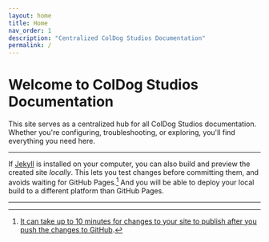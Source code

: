 ```yaml
---
layout: home
title: Home
nav_order: 1
description: "Centralized ColDog Studios Documentation"
permalink: /
---
```


# Welcome to ColDog Studios Documentation

This site serves as a centralized hub for all ColDog Studios documentation. Whether you're configuring, troubleshooting, or exploring, you'll find everything you need here.

---

If [Jekyll] is installed on your computer, you can also build and preview the created site *locally*. This lets you test changes before committing them, and avoids waiting for GitHub Pages.[^1] And you will be able to deploy your local build to a different platform than GitHub Pages.

---

[^1]: [It can take up to 10 minutes for changes to your site to publish after you push the changes to GitHub](https://docs.github.com/en/pages/setting-up-a-github-pages-site-with-jekyll/creating-a-github-pages-site-with-jekyll#creating-your-site).

[Jekyll]: https://jekyllrb.com
